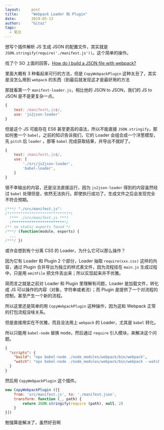 ```yaml
---
layout:     post
title:      "Webpack Loader 和 Plugin"
date:       2019-05-13
author:     "Gitai"
tags:
  - 笔记
---
```


想写个插件解析 JS 生成 JSON 的配置文件，其实就是 `JSON.stringify(require('./manifest.js'))`。这个简单的操作。

找了个 SO 上面的回答，[How do I build a JSON file with webpack?](https://stackoverflow.com/questions/44232366/how-do-i-build-a-json-file-with-webpack)

里面大概有 3 种看起来可行的方法，但是 `CopyWebpackPlugin` 这种太丑了，其实是没怎么用到 `webpack` 的东西（到最后就发现这才是最好用的方法

那就看第一个 `manifest-loader.js`，相比他的 JSON to JSON，我们的 JS to JSON  是不是更复杂一点。

```js
{
	test: /manifest\.js$/,
	use: 'js2json-loader'
}
```

<!-- more -->

但是这个 JS 可能存在 ES6 甚至更高的语法，所以不能直接 `JSON.stringify`，那如何套一个 `babel`，之前的知识告诉我们，它的 Loader 会组合成一个洋葱模型，先 `pitch` 后 `loader` ，那等 `babel` 完成获取结果，并导出不就好了。

```js
{
    test: /manifest\.js$/,
    use: [
        './src/js2json-loader',
        'babel-loader',
    ]
}
```

很不幸输出的内容，还是没法直接运行，因为 `js2json-loader` 得到的内容虽然经过 `babel` 处理但是，依然无法执行。即使执行成功了，生成文件之后会发现完全不符合预期。

```js
/***/ "./src/manifest.js":
/*!*************************!*\
  !*** ./src/manifest.js ***!
  \*************************/
/*! no static exports found */
/***/ (function(module, exports) {
  ...
/***/ })
```

或许会想到有个分离 CSS 的 Loader，为什么它可以那么操作？

因为它有 Loader 和 Plugin 2 个部分，Loader 抽取 `require(xxx.css)` 这样的内容，通过 Plugin 合并导出为独立的样式表文件，因为流程挂在 `main.js` 生成过程中，只是用 `emitFile` 把文件丢出来；所以实现起来并不优雅。

简而言之就是之前对 Loader 和 Plugin 里理解有问题，Loader 是加载文件，转化成 JS 可以操作的内容（对象，字符串或者流）；而 Plugin 是提供了一个对流程的控制，甚至产生一个新的流程。

所以这里还是简单的用 `CopyWebpackPlugin`  这种操作，因为这和 Webpack 正常的打包流程没啥关系。

但是直接用实在不优雅，而且没法用上 `webpack` 的 Loader，尤其是 `babel` 转化。

所以只能用 `babel-node` 替换 node，然后通过 `require` 引入模块，来解决这个问题。

```json
{
  "scripts": {
    "build": "npx babel-node ./node_modules/webpack/bin/webpack",
    "watch": "npx babel-node ./node_modules/webpack/bin/webpack --watch"
  }
}
```

然后用 `CopyWebpackPlugin` 这个插件。

```js
new CopyWebpackPlugin ([{
    from: 'src/manifest.js', to: './manifest.json',
    transform: function (_, path) {
        return JSON.stringify(require (path), null, 2)
    }
}])
```

勉强算是解决了，虽然好丑啊
